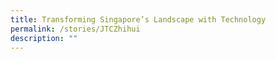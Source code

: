 ```yaml
---
title: Transforming Singapore’s Landscape with Technology
permalink: /stories/JTCZhihui
description: ""
---
```

